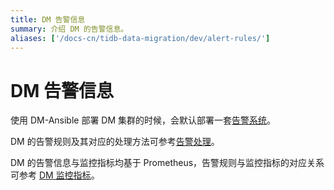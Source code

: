 ```yaml
---
title: DM 告警信息
summary: 介绍 DM 的告警信息。
aliases: ['/docs-cn/tidb-data-migration/dev/alert-rules/']
---
```


# DM 告警信息

使用 DM-Ansible 部署 DM 集群的时候，会默认部署一套[告警系统](replicate-data-using-dm.md#第-8-步监控任务与查看日志)。

DM 的告警规则及其对应的处理方法可参考[告警处理](handle-alerts.md)。

DM 的告警信息与监控指标均基于 Prometheus，告警规则与监控指标的对应关系可参考 [DM 监控指标](monitor-a-dm-cluster.md)。
